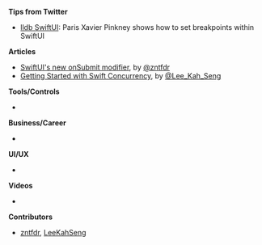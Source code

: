 **Tips from Twitter**

* [lldb SwiftUI](https://twitter.com/pxpgraphics/status/1423432533253844992): Paris Xavier Pinkney shows how to set breakpoints within SwiftUI

**Articles**

* [SwiftUI's new onSubmit modifier](https://www.fivestars.blog/articles/onsubmit/), by [@zntfdr](https://twitter.com/zntfdr)
* [Getting Started with Swift Concurrency](https://swiftsenpai.com/swift/swift-concurrency-get-started/), by [@Lee_Kah_Seng](https://twitter.com/Lee_Kah_Seng)

**Tools/Controls**

* 

**Business/Career**

* 

**UI/UX**

* 

**Videos**

* 

**Contributors**

* [zntfdr](https://github.com/zntfdr), [LeeKahSeng](https://github.com/LeeKahSeng)
